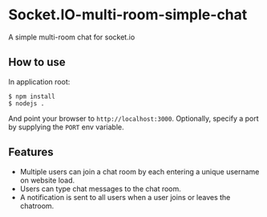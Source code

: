 # Socket.IO-multi-room-simple-chat
A simple multi-room chat for socket.io

## How to use

In application root:

```
$ npm install
$ nodejs .
```

And point your browser to `http://localhost:3000`. Optionally, specify
a port by supplying the `PORT` env variable.

## Features

- Multiple users can join a chat room by each entering a unique username
on website load.
- Users can type chat messages to the chat room.
- A notification is sent to all users when a user joins or leaves
the chatroom.
